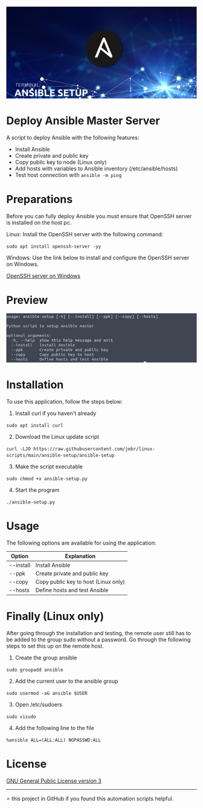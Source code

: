 <p align="center">
	<img alt="Logo" src="https://raw.githubusercontent.com/jebr/linux-scripts/main/demo/images/ansible-setup.png">
</p>

# Deploy Ansible Master Server

A script to deploy Ansible with the following features:
  * Install Ansible
  * Create private and public key
  * Copy public key to node (Linux only)
  * Add hosts with variables to Ansible inventory (/etc/ansible/hosts)
  * Test host connection with `ansible -m ping`

# Preparations 

Before you can fully deploy Ansible you must ensure that OpenSSH server is installed on the host pc.

Linux: Install the OpenSSH server with the following command:

`sudo apt install openssh-server -yy`

Windows: Use the link below to install and configure the OpenSSH server on Windows.

[OpenSSH server on Windows](https://github.com/jebr/windows-scripts/tree/main/openssh-server)

# Preview
<img src="https://raw.githubusercontent.com/jebr/linux-scripts/main/demo/images/ansible-terminal.png">


# Installation

To use this application, follow the steps below:
1. Install curl if you haven't already

`sudo apt install curl`

2. Download the Linux update script

`curl -LJO https://raw.githubusercontent.com/jebr/linux-scripts/main/ansible-setup/ansible-setup`

3. Make the script executable

`sudo chmod +x ansible-setup.py`

4. Start the program

`./ansible-setup.py`


# Usage

The following options are available for using the application:

| Option    | Explanation                          |
|-----------|--------------------------------------|
| --install | Install Ansible                      |
| --ppk     | Create private and public key        |
| --copy    | Copy public key to host (Linux only) |
| --hosts   | Define hosts and test Ansible        |

# Finally (Linux only)

After going through the installation and testing, the remote user still has to be added to the group sudo without a password.
Go through the following steps to set this up on the remote host.

1. Create the group ansible

`sudo groupadd ansible`

2. Add the current user to the ansible group

`sudo usermod -aG ansible $USER`   

3. Open /etc/sudoers

`sudo visudo`

4. Add the following line to the file

`%ansible ALL=(ALL:ALL) NOPASSWD:ALL`

# License

[GNU General Public License version 3](https://raw.githubusercontent.com/jebr/linux-scripts/v1.0/LICENSE)

<hr>

:star: this project in GitHub if you found this automation scripts helpful.
